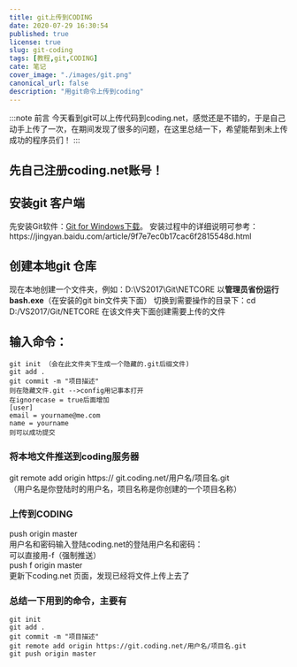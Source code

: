 ```yaml
---
title: git上传到CODING
date: 2020-07-29 16:30:54
published: true
license: true
slug: git-coding
tags: [教程,git,CODING]
cate: 笔记
cover_image: "./images/git.png"
canonical_url: false
description: "用git命令上传到coding"
---
```


:::note 前言
今天看到git可以上传代码到coding.net，感觉还是不错的，于是自己动手上传了一次，在期间发现了很多的问题，在这里总结一下，希望能帮到未上传成功的程序员们！
:::


<h2>先自己注册coding.net账号！</h2>
<h2>安装git 客户端</h2>
 先安装Git软件：<a href="http://git-scm.com/" target="_blank">Git for Windows下载</a>。  
 安装过程中的详细说明可参考：  
 https://jingyan.baidu.com/article/9f7e7ec0b17cac6f2815548d.html  
<h2>创建本地git 仓库</h2>
 现在本地创建一个文件夹，例如：D:\VS2017\Git\NETCORE  
 以<strong>管理员省份运行bash.exe</strong></span>（在安装的git bin文件夹下面）  
 切换到需要操作的目录下：cd D:/VS2017/Git/NETCORE  
 在该文件夹下面创建需要上传的文件  
<h2>输入命令：</h2>

```git
git init （会在此文件夹下生成一个隐藏的.git后缀文件)
git add . 
git commit -m "项目描述"
则在隐藏文件.git -->config用记事本打开
在ignorecase = true后面增加
[user]
email = yourname@me.com
name = yourname
则可以成功提交
```
<h3>将本地文件推送到coding服务器</h3>
git remote add origin https:// git.coding.net/用户名/项目名.git </br>
 （用户名是你登陆时的用户名，项目名称是你创建的一个项目名称）  </br>
<h3>上传到CODING</h3>
push origin master</br>
用户名和密码输入登陆coding.net的登陆用户名和密码：</br>
可以直接用-f（强制推送）</br>
push f origin master</br>
更新下coding.net 页面，发现已经将文件上传上去了
<h3>
总结一下用到的命令，主要有
</h3>

```git
git init
git add .
git commit -m "项目描述"
git remote add origin https://git.coding.net/用户名/项目名.git
git push origin master
```